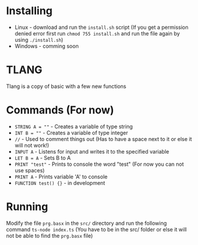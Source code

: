 # Installing
- Linux - download and run the `install.sh` script (If you get a permission denied error first run `chmod 755 install.sh` and run the file again by using `./install.sh`)
- Windows - comming soon
# TLANG
Tlang is a copy of basic with a few new functions

# Commands (For now)
- `STRING A = ""` - Creates a variable of type string
- `INT B = ""` - Creates a variable of type integer
- `//` - Used to comment things out (Has to have a space next to it or else it will not work!)
- `INPUT A` - Listens for input and writes it to the specified variable
- `LET B = A` - Sets B to A
- `PRINT "test"` - Prints to console the word "test" (For now you can not use spaces)
- `PRINT A` - Prints variable 'A' to console
- `FUNCTION test() {}` - in development

# Running
Modify the file `prg.basx` in the `src/` directory and run the following command `ts-node index.ts` (You have to be in the src/ folder or else it will not be able to find the `prg.basx` file)